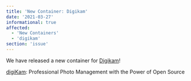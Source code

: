 ```yaml
---
title: 'New Container: Digikam'
date: '2021-03-27'
informational: true
affected:
  - 'New Containers'
  - 'digikam'
section: 'issue'
---
```

We have released a new container for [Digikam](https://github.com/linuxserver/docker-digikam)!

[digiKam](https://www.digikam.org/): Professional Photo Management with the Power of Open Source